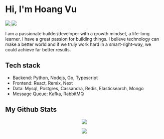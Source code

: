 # Hi, I'm Hoang Vu

<p align="left">
  <a href="https://www.linkedin.com/in/hoangvu1409/" target="_blank">
    <img src="https://img.shields.io/badge/-hoangvv1409-blue?style=flat-square&logo=Linkedin&logoColor=white&link=https://www.linkedin.com/in/hoangvu1409/">
  </a>
  <a href="https://t.me/hoangvv" target="_blank">
    <img src="https://img.shields.io/badge/hoangvv-2CA5E0?style=flat-square&logo=telegram&logoColor">
  </a>
</p>

I am a passionate builder/developer with a growth mindset, a life-long learner. I have a great passion for building things. I believe technology can make a better world and if we truly work hard in a smart-right-way, we could achieve far better results.

## Tech stack

- Backend: Python, Nodejs, Go, Typescript
- Frontend: React, Remix, Next
- Data: Mysql, Postgres, Cassandra, Redis, Elasticsearch, Mongo
- Message Queue: Kafka, RabbitMQ

## My Github Stats

<p align="center">
  <img src="https://github-readme-stats.vercel.app/api?username=hoangvv1409&show_icons=true&theme=radical&line_height=27&count_private=true">
</p>
<p align="center">
 <img src="https://github-readme-streak-stats.herokuapp.com/?user=hoangvv1409&show_icons=true&locale=en&layout=compact&theme=dark&line_height=0&count_private=true">
</p>
